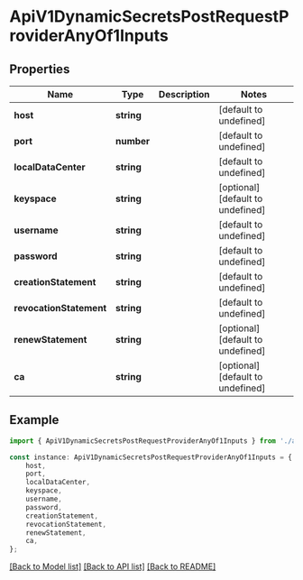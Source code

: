 # ApiV1DynamicSecretsPostRequestProviderAnyOf1Inputs


## Properties

Name | Type | Description | Notes
------------ | ------------- | ------------- | -------------
**host** | **string** |  | [default to undefined]
**port** | **number** |  | [default to undefined]
**localDataCenter** | **string** |  | [default to undefined]
**keyspace** | **string** |  | [optional] [default to undefined]
**username** | **string** |  | [default to undefined]
**password** | **string** |  | [default to undefined]
**creationStatement** | **string** |  | [default to undefined]
**revocationStatement** | **string** |  | [default to undefined]
**renewStatement** | **string** |  | [optional] [default to undefined]
**ca** | **string** |  | [optional] [default to undefined]

## Example

```typescript
import { ApiV1DynamicSecretsPostRequestProviderAnyOf1Inputs } from './api';

const instance: ApiV1DynamicSecretsPostRequestProviderAnyOf1Inputs = {
    host,
    port,
    localDataCenter,
    keyspace,
    username,
    password,
    creationStatement,
    revocationStatement,
    renewStatement,
    ca,
};
```

[[Back to Model list]](../README.md#documentation-for-models) [[Back to API list]](../README.md#documentation-for-api-endpoints) [[Back to README]](../README.md)
